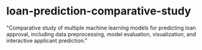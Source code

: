 # loan-prediction-comparative-study
"Comparative study of multiple machine learning models for predicting loan approval, including data preprocessing, model evaluation, visualization, and interactive applicant prediction."
